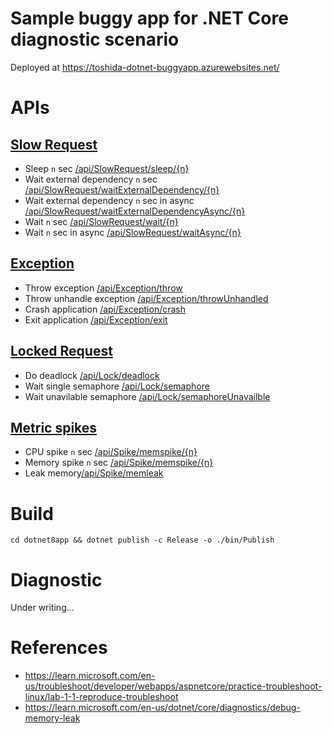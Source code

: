 # Sample buggy app for .NET Core diagnostic scenario

Deployed at https://toshida-dotnet-buggyapp.azurewebsites.net/

# APIs

## [Slow Request](https://toshida-dotnet-buggyapp.azurewebsites.net/api/SlowRequest/)
- Sleep `n` sec [/api/SlowRequest/sleep/{n}](https://toshida-dotnet-buggyapp.azurewebsites.net/api/SlowRequest/sleep/1)
- Wait external dependency `n` sec  [/api/SlowRequest/waitExternalDependency/{n}](https://toshida-dotnet-buggyapp.azurewebsites.net/api/SlowRequest/waitExternalDependency/1)
- Wait external dependency `n` sec in async [/api/SlowRequest/waitExternalDependencyAsync/{n}](https://toshida-dotnet-buggyapp.azurewebsites.net/api/SlowRequest/waitExternalDependencyAsync/1)
- Wait `n` sec [/api/SlowRequest/wait/{n}](https://toshida-dotnet-buggyapp.azurewebsites.net/api/SlowRequest/wait/1)
- Wait `n` sec in async [/api/SlowRequest/waitAsync/{n}](https://toshida-dotnet-buggyapp.azurewebsites.net/api/SlowRequest/waitAsync/1)

## [Exception](https://toshida-dotnet-buggyapp.azurewebsites.net/api/Exceptions/)
- Throw exception [/api/Exception/throw](https://toshida-dotnet-buggyapp.azurewebsites.net/api/Exception/throw)
- Throw unhandle exception [/api/Exception/throwUnhandled](https://toshida-dotnet-buggyapp.azurewebsites.net/api/Exception/throw)
- Crash application [/api/Exception/crash](https://toshida-dotnet-buggyapp.azurewebsites.net/api/Exception/crash)
- Exit application [/api/Exception/exit](https://toshida-dotnet-buggyapp.azurewebsites.net/api/Exception/exit)

## [Locked Request](https://toshida-dotnet-buggyapp.azurewebsites.net/api/Lock)
- Do deadlock [/api/Lock/deadlock](https://toshida-dotnet-buggyapp.azurewebsites.net/api/Lock/deadlock)
- Wait single semaphore [/api/Lock/semaphore](https://toshida-dotnet-buggyapp.azurewebsites.net/api/Lock/semaphore)
- Wait unavilable semaphore [/api/Lock/semaphoreUnavailble](https://toshida-dotnet-buggyapp.azurewebsites.net/api/Lock/semaphoreUnavailble)

## [Metric spikes](https://toshida-dotnet-buggyapp.azurewebsites.net/api/Spike)
- CPU spike `n` sec [/api/Spike/memspike/{n}](/api/Spike/cpuspike/1)
- Memory spike `n` sec [/api/Spike/memspike/{n}](/api/Spike/memspike/1)
- Leak memory[/api/Spike/memleak](https://toshida-dotnet-buggyapp.azurewebsites.net/api/Spike/memleak)

# Build

`cd dotnet8app && dotnet publish -c Release -o ./bin/Publish`

# Diagnostic

Under writing...

# References

- https://learn.microsoft.com/en-us/troubleshoot/developer/webapps/aspnetcore/practice-troubleshoot-linux/lab-1-1-reproduce-troubleshoot
- https://learn.microsoft.com/en-us/dotnet/core/diagnostics/debug-memory-leak
